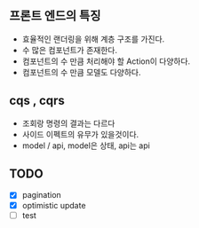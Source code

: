 ## 프론트 엔드의 특징

- 효율적인 랜더링을 위해 계층 구조를 가진다.
- 수 많은 컴포넌트가 존재한다.
- 컴포넌트의 수 만큼 처리해야 할 Action이 다양하다.
- 컴포넌트의 수 만큼 모델도 다양하다.

## cqs , cqrs

- 조회랑 명령의 결과는 다르다
- 사이드 이펙트의 유무가 있을것이다.
- model / api, model은 상태, api는 api

## TODO

- [x] pagination
- [x] optimistic update
- [ ] test
